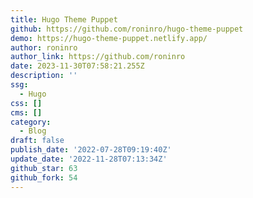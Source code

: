 ```yaml
---
title: Hugo Theme Puppet
github: https://github.com/roninro/hugo-theme-puppet
demo: https://hugo-theme-puppet.netlify.app/
author: roninro
author_link: https://github.com/roninro
date: 2023-11-30T07:58:21.255Z
description: ''
ssg:
  - Hugo
css: []
cms: []
category:
  - Blog
draft: false
publish_date: '2022-07-28T09:19:40Z'
update_date: '2022-11-28T07:13:34Z'
github_star: 63
github_fork: 54
---
```

